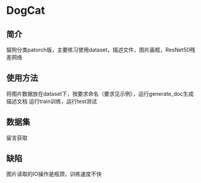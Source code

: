 # DogCat
## 简介
猫狗分类patorch版，主要练习使用dataset，描述文件，图片画框，ResNet50残差网络
## 使用方法
将图片数据放在dataset下，按要求命名（要求见示例），运行generate_doc生成描述文档
运行train训练，运行test测试
## 数据集
留言获取
## 缺陷
图片读取的IO操作是瓶颈，训练速度不快
